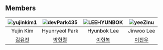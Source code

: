## Members
|![yujinkim1](https://images.weserv.nl/?url=https://avatars.githubusercontent.com/u/26790710?v=4&h=200&w=200&fit=cover&mask=circle&maxage=10d)|![devPark435](https://images.weserv.nl/?url=https://avatars.githubusercontent.com/u/112539563?v=4&h=200&w=200&fit=cover&mask=circle)|![LEEHYUNBOK](https://images.weserv.nl/?url=https://avatars.githubusercontent.com/u/34876989?v=4&h=200&w=200&fit=cover&mask=circle)|![yeeZinu](https://images.weserv.nl/?url=https://avatars.githubusercontent.com/u/33426203?v=4&h=200&w=200&fit=cover&mask=circle)|
|:---:|:---:|:---:|:---:|
|Yujin Kim|Hyunryeol Park|Hyunbok Lee|Jinwoo Lee|
|[김유진](https://github.com/yujinkim1)|[박현렬](https://github.com/devPark435)|[이현복](https://github.com/LEEHYUNBOK)|[이진우](https://github.com/yeeZinu)|
